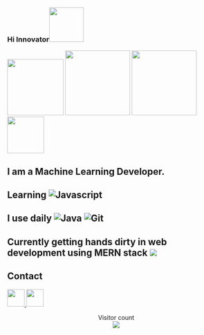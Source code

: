 ### Hi Innovator<img src="https://github.com/rahul799/rahul799/raw/master/Hi.gif" width="80" height="80">

<img src="https://gifimage.net/wp-content/uploads/2017/11/gif-robot-9.gif" width="130">    <img src="https://camo.githubusercontent.com/00b7ae13c82bf907556f1184eb865122a41ea7c3/68747470733a2f2f6f63746f6465782e6769746875622e636f6d2f696d616765732f6461667470756e6b746f6361742d74686f6d61732e676966 " width="150"> <img src="https://camo.githubusercontent.com/7988dfc21182f57bb253a6e246141f5a3e2cf10e/68747470733a2f2f6f63746f6465782e6769746875622e636f6d2f696d616765732f6461667470756e6b746f6361742d6775792e676966" width="150"> <img src="https://media.tenor.com/images/3d8910b08a8053d27e606f12d45c6bb2/tenor.gif" width="85">


## I am a Machine Learning Developer.
## Learning ![Javascript](https://camo.githubusercontent.com/51e3e8178c8eeb27b1fd7ced3661c84feda7e9b1/68747470733a2f2f696d672e736869656c64732e696f2f62616467652f2d4a6176615363726970742d626c61636b3f7374796c653d706c6173746963266c6f676f3d6a617661736372697074)
## I use daily ![Java](https://camo.githubusercontent.com/564384575bf4df693526c30717621307519d944b/68747470733a2f2f696d672e736869656c64732e696f2f62616467652f2d4a6176612d3866636664313f7374796c653d706c6173746963266c6f676f3d4a617661) ![Git](https://camo.githubusercontent.com/66cac8f712821fe74a3c405c8f9332f4db7743d3/68747470733a2f2f696d672e736869656c64732e696f2f62616467652f2d4769742d626c61636b3f7374796c653d706c6173746963266c6f676f3d676974)
## Currently getting hands dirty in web development using MERN stack <img src="https://raw.githubusercontent.com/sank2000/Tech-stuffs/master/PNG/mongodb.png"></img>
## Contact
<a href="https://www.linkedin.com/in/yashashvi65/">
<img src="https://camo.githubusercontent.com/2be7128f80f514eaa332a60773fac581dda8cada/68747470733a2f2f747365312e6d6d2e62696e672e6e65742f74683f69643d4f49502e4b7977334e6d314e2d4341437139455a6f304134504148614861267069643d41706926503d3026773d33303026683d333030" width="40" height="40">   </a>
<a href="https://www.instagram.com/yaashashvi/">
<img src="http://badtothebonebbq.com/images/Insta_logo.png" width="40" height="40">
</a>
<p align="center"> 
  Visitor count<br>
  <img src="https://profile-counter.glitch.me/Yashashvi65/count.svg" />
 </p>
